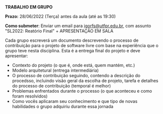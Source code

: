 **TRABALHO EM GRUPO**

**Prazo:** 28/06/2022 (Terça) antes da aula (até as 19:30)

**Como submeter**: Enviar um email para igorfs@utfpr.edu.br, com assunto "SL2022: Reatório Final" + APRESENTAÇÃO EM SALA

Cada grupo escreverá um documento descrevendo o processo de contribuição para o projeto de software livre com base na experiência que o grupo teve nesta disciplina. Esta é a entrega final do projeto e deve apresentar:

- Contexto do projeto (o que é, onde está, quem mantém, etc.)
- Modelo arquitetural (entrega intermediária)
- O processo de contribuição seguindo, contendo a descrição do procedsso, incluindo visão  geral da escolha de projeto, tarefa e detalhes do processo de contribuição (temporal é melhor)
- Problemas enfrentados durante o processo (o que aconteceu e como foram resolvidos)
- Como vocês aplicaram seu conhecimento e que tipo de novas habilidades o grupo adquiriu durante essa jornada
